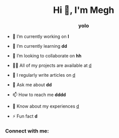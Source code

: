 <h1 align="center">Hi 👋, I'm Megh</h1>
<h3 align="center">yolo</h3>

- 🔭 I’m currently working on **l**

- 🌱 I’m currently learning **dd**

- 👯 I’m looking to collaborate on **hh**

- 👨‍💻 All of my projects are available at [d](d)

- 📝 I regularly write articles on [d](d)

- 💬 Ask me about **dd**

- 📫 How to reach me **dddd**

- 📄 Know about my experiences [d](d)

- ⚡ Fun fact **d**

<h3 align="left">Connect with me:</h3>
<p align="left">
</p>
